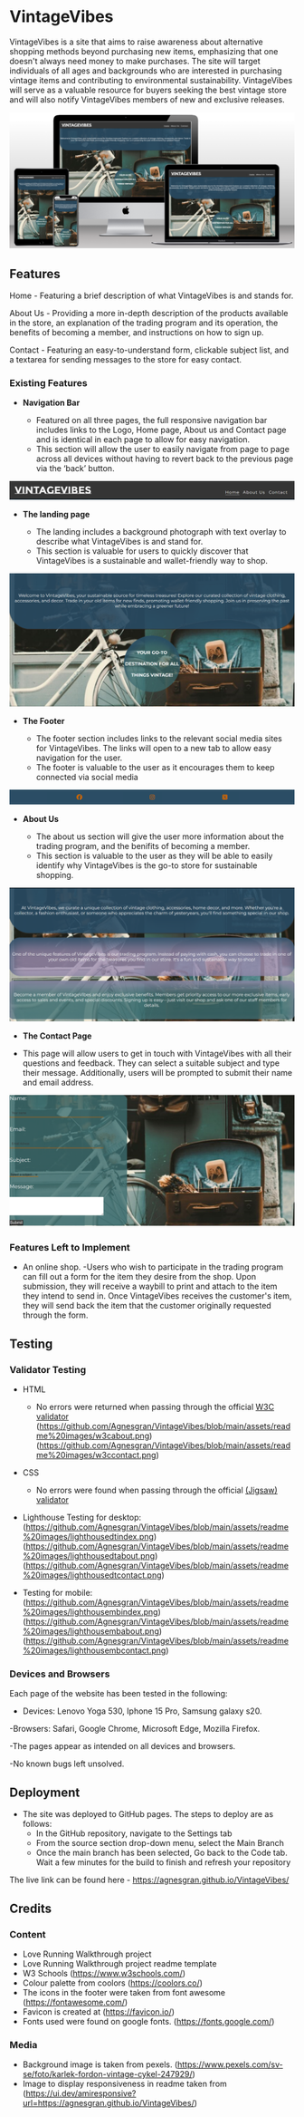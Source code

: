 # VintageVibes

VintageVibes is a site that aims to raise awareness about alternative shopping methods beyond purchasing new items, emphasizing that one doesn't always need money to make purchases. The site will target individuals of all ages and backgrounds who are interested in purchasing vintage items and contributing to environmental sustainability. VintageVibes will serve as a valuable resource for buyers seeking the best vintage store and will also notify VintageVibes members of new and exclusive releases.

![Responsice Mockup](https://github.com/Agnesgran/VintageVibes/blob/main/assets/readme%20images/landingmockup.png)

## Features 
Home - Featuring a brief description of what VintageVibes is and stands for.

About Us - Providing a more in-depth description of the products available in the store, an explanation of the trading program and its operation, the benefits of becoming a member, and instructions on how to sign up.

Contact - Featuring an easy-to-understand form, clickable subject list, and a textarea for sending messages to the store for easy contact.

### Existing Features

- __Navigation Bar__

  - Featured on all three pages, the full responsive navigation bar includes links to the Logo, Home page, About us and Contact page and is identical in each page to allow for easy navigation.
  - This section will allow the user to easily navigate from page to page across all devices without having to revert back to the previous page via the ‘back’ button. 

![Nav Bar](https://github.com/Agnesgran/VintageVibes/blob/main/assets/readme%20images/navbar.png)

- __The landing page__

  - The landing includes a background photograph with text overlay to describe what VintageVibes is and stand for.
  - This section is valuable for users to quickly discover that VintageVibes is a sustainable and wallet-friendly way to shop.

![Landing Page](https://github.com/Agnesgran/VintageVibes/blob/main/assets/readme%20images/landingpage.png)

- __The Footer__ 

  - The footer section includes links to the relevant social media sites for VintageVibes. The links will open to a new tab to allow easy navigation for the user. 
  - The footer is valuable to the user as it encourages them to keep connected via social media

![Footer](https://github.com/Agnesgran/VintageVibes/blob/main/assets/readme%20images/footer.png)

- __About Us__

  - The about us section will give the user more information about the trading program, and the benifits of becoming a member. 
  - This section is valuable to the user as they will be able to easily identify why VintageVibes is the go-to store for sustainable shopping.

![About Us](https://github.com/Agnesgran/VintageVibes/blob/main/assets/readme%20images/aboutus.png)

- __The Contact Page__

- This page will allow users to get in touch with VintageVibes with all their questions and feedback. They can select a suitable subject and type their message. Additionally, users will be prompted to submit their name and email address.

![Contact](https://github.com/Agnesgran/VintageVibes/blob/main/assets/readme%20images/contact.png)


### Features Left to Implement

- An online shop. 
-Users who wish to participate in the trading program can fill out a form for the item they desire from the shop. Upon submission, they will receive a waybill to print and attach to the item they intend to send in. Once VintageVibes receives the customer's item, they will send back the item that the customer originally requested through the form.

## Testing 

### Validator Testing 

- HTML
  - No errors were returned when passing through the official [W3C validator](https://github.com/Agnesgran/VintageVibes/blob/main/assets/readme%20images/w3cindex.png)
  (https://github.com/Agnesgran/VintageVibes/blob/main/assets/readme%20images/w3cabout.png)
  (https://github.com/Agnesgran/VintageVibes/blob/main/assets/readme%20images/w3ccontact.png)
- CSS
  - No errors were found when passing through the official [(Jigsaw) validator](https://github.com/Agnesgran/VintageVibes/blob/main/assets/readme%20images/w3ccss.png)

- Lighthouse 
Testing for desktop:
(https://github.com/Agnesgran/VintageVibes/blob/main/assets/readme%20images/lighthousedtindex.png)
(https://github.com/Agnesgran/VintageVibes/blob/main/assets/readme%20images/lighthousedtabout.png)
(https://github.com/Agnesgran/VintageVibes/blob/main/assets/readme%20images/lighthousedtcontact.png)

- Testing for mobile:
(https://github.com/Agnesgran/VintageVibes/blob/main/assets/readme%20images/lighthousembindex.png)
(https://github.com/Agnesgran/VintageVibes/blob/main/assets/readme%20images/lighthousembabout.png)
(https://github.com/Agnesgran/VintageVibes/blob/main/assets/readme%20images/lighthousembcontact.png)

### Devices and Browsers

Each page of the website has been tested in the following:
- Devices:
Lenovo Yoga 530,
Iphone 15 Pro,
Samsung galaxy s20.

-Browsers: 
Safari,
Google Chrome,
Microsoft Edge,
Mozilla Firefox.

-The pages appear as intended on all devices and browsers. 

-No known bugs left unsolved.

## Deployment

- The site was deployed to GitHub pages. The steps to deploy are as follows: 
  - In the GitHub repository, navigate to the Settings tab 
  - From the source section drop-down menu, select the Main Branch
  - Once the main branch has been selected, Go back to the Code tab. Wait a few minutes for the build to finish and refresh your repository 

The live link can be found here - https://agnesgran.github.io/VintageVibes/


## Credits 

### Content 

- Love Running Walkthrough project
- Love Running Walkthrough project readme template
- W3 Schools (https://www.w3schools.com/)
- Colour palette from coolors (https://coolors.co/)
- The icons in the footer were taken from font awesome (https://fontawesome.com/)
- Favicon is created at (https://favicon.io/)
- Fonts used were found on google fonts. (https://fonts.google.com/)

### Media

- Background image is taken from pexels. (https://www.pexels.com/sv-se/foto/karlek-fordon-vintage-cykel-247929/)
- Image to display responsiveness in readme taken from (https://ui.dev/amiresponsive?url=https://agnesgran.github.io/VintageVibes/)
